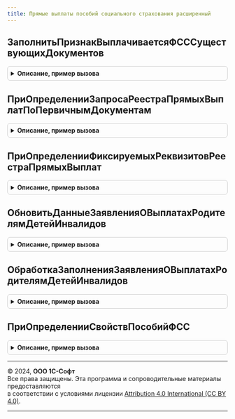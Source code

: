 ```yaml
---
title: Прямые выплаты пособий социального страхования расширенный
---
```



## ЗаполнитьПризнакВыплачиваетсяФСССуществующихДокументов
<details style="margin: 1em 0; padding: 0.5em; border: 1px solid #ccc; border-radius: 6px;">

<summary style="font-weight: bold; cursor: pointer;">Описание, пример вызова</summary>

```bsl

Процедура ЗаполнитьПризнакВыплачиваетсяФСССуществующихДокументов(МенеджерВременныхТаблиц) Экспорт
```

Пример вызова
```bsl
ПрямыеВыплатыПособийСоциальногоСтрахованияРасширенный.ЗаполнитьПризнакВыплачиваетсяФСССуществующихДокументов(МенеджерВременныхТаблиц) 
```
</details>

## ПриОпределенииЗапросаРеестраПрямыхВыплатПоПервичнымДокументам
<details style="margin: 1em 0; padding: 0.5em; border: 1px solid #ccc; border-radius: 6px;">

<summary style="font-weight: bold; cursor: pointer;">Описание, пример вызова</summary>

```bsl

Процедура ПриОпределенииЗапросаРеестраПрямыхВыплатПоПервичнымДокументам(Запрос, Объект, ТаблицаОснований) Экспорт
```

Пример вызова
```bsl
ПрямыеВыплатыПособийСоциальногоСтрахованияРасширенный.ПриОпределенииЗапросаРеестраПрямыхВыплатПоПервичнымДокументам(Запрос, Объект, ТаблицаОснований) 
```
</details>

## ПриОпределенииФиксируемыхРеквизитовРеестраПрямыхВыплат
<details style="margin: 1em 0; padding: 0.5em; border: 1px solid #ccc; border-radius: 6px;">

<summary style="font-weight: bold; cursor: pointer;">Описание, пример вызова</summary>

```bsl

Процедура ПриОпределенииФиксируемыхРеквизитовРеестраПрямыхВыплат(ФиксируемыеРеквизиты) Экспорт
```

Пример вызова
```bsl
ПрямыеВыплатыПособийСоциальногоСтрахованияРасширенный.ПриОпределенииФиксируемыхРеквизитовРеестраПрямыхВыплат(ФиксируемыеРеквизиты) 
```
</details>

## ОбновитьДанныеЗаявленияОВыплатахРодителямДетейИнвалидов
<details style="margin: 1em 0; padding: 0.5em; border: 1px solid #ccc; border-radius: 6px;">

<summary style="font-weight: bold; cursor: pointer;">Описание, пример вызова</summary>

```bsl

Функция ОбновитьДанныеЗаявленияОВыплатахРодителямДетейИнвалидов(ДокументОбъект, ПараметрыФиксации) Экспорт
```

Пример вызова
```bsl
Результат = ПрямыеВыплатыПособийСоциальногоСтрахованияРасширенный.ОбновитьДанныеЗаявленияОВыплатахРодителямДетейИнвалидов(ДокументОбъект, ПараметрыФиксации) 
```
</details>

## ОбработкаЗаполненияЗаявленияОВыплатахРодителямДетейИнвалидов
<details style="margin: 1em 0; padding: 0.5em; border: 1px solid #ccc; border-radius: 6px;">

<summary style="font-weight: bold; cursor: pointer;">Описание, пример вызова</summary>

```bsl

Процедура ОбработкаЗаполненияЗаявленияОВыплатахРодителямДетейИнвалидов(ДокументОбъект, ДанныеЗаполнения, ТекстЗаполнения, СтандартнаяОбработка) Экспорт
```

Пример вызова
```bsl
ПрямыеВыплатыПособийСоциальногоСтрахованияРасширенный.ОбработкаЗаполненияЗаявленияОВыплатахРодителямДетейИнвалидов(ДокументОбъект, ДанныеЗаполнения, ТекстЗаполнения, СтандартнаяОбработка) 
```
</details>

## ПриОпределенииСвойствПособийФСС
<details style="margin: 1em 0; padding: 0.5em; border: 1px solid #ccc; border-radius: 6px;">

<summary style="font-weight: bold; cursor: pointer;">Описание, пример вызова</summary>

```bsl

Процедура ПриОпределенииСвойствПособийФСС(ВидПособияФСС, ПервичныйДокумент, Результат, СтандартнаяОбработка) Экспорт
```

Пример вызова
```bsl
ПрямыеВыплатыПособийСоциальногоСтрахованияРасширенный.ПриОпределенииСвойствПособийФСС(ВидПособияФСС, ПервичныйДокумент, Результат, СтандартнаяОбработка) 
```
</details>

---

© 2024, **ООО 1С-Софт**  
Все права защищены. Эта программа и сопроводительные материалы предоставляются  
в соответствии с условиями лицензии [Attribution 4.0 International (CC BY 4.0)](https://creativecommons.org/licenses/by/4.0/legalcode).

---
